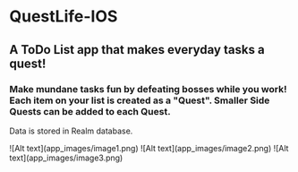 # QuestLife-IOS
<h2>A ToDo List app that makes everyday tasks a quest!</h2>

<h3>Make mundane tasks fun by defeating bosses while you work! Each item on your list is created as a "Quest". Smaller Side Quests can be added to each Quest.</h3>

<p>Data is stored in Realm database.</p>
![Alt text](app_images/image1.png)
![Alt text](app_images/image2.png)
![Alt text](app_images/image3.png)

